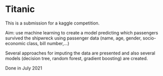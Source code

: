 # Titanic

This is a submission for a kaggle competition.

Aim: use machine learning to create a model predicting which passengers survived the shipwreck using passenger data (name, age, gender, socio-economic class, bill number,...)

Several approaches for imputing the data are presented and also several models (decision tree, random forest, gradient boosting) are created.

Done in July 2021
